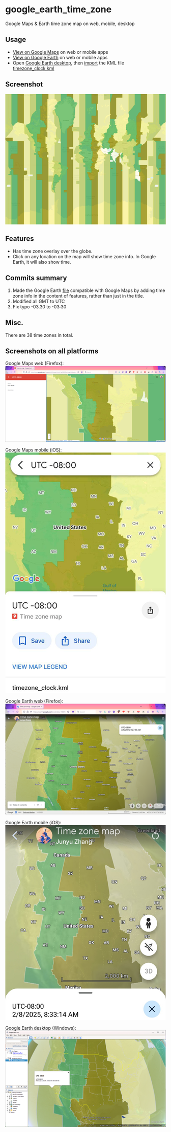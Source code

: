 # google_earth_time_zone
Google Maps & Earth time zone map on web, mobile, desktop 

## Usage
* [View  on Google Maps](https://www.google.com/maps/d/u/0/viewer?mid=1p6Q6MCzlLxrtaU6A6yn4od-uj4u9R6w8&usp=sharing) on web or mobile apps  
* [View on Google Earth](https://earth.google.com/earth/d/1KD_1T8DSfpZK2PK2YF3Wpc-HSIru0BHQ?usp=sharing) on web or mobile apps  
* Open [Google Earth desktop](https://www.google.com/earth/about/versions/#earth-pro), then [import](https://support.google.com/earth/answer/7365595) the KML file [timezone_clock.kml](../../raw/main/timezone_clock.kml)

## Screenshot
![](figs/banner.png)

## Features
* Has time zone overlay over the globe.  
* Click on any location on the map will show time zone info. In Google Earth, it will also show time.  

## Commits summary
1. Made the Google Earth [file](http://www.barnabu.co.uk/files/kmz/timezone_clock.kmz) compatible with Google Maps by adding time zone info in the content of features, rather than just in the title.
2. Modified all GMT to UTC
3. Fix typo -03.30 to -03:30

## Misc.
There are 38 time zones in total.

## Screenshots on all platforms
Google Maps web (Firefox):  
![](figs/screenshot_Google_Maps_web.png)

Google Maps mobile (iOS):  
![](figs/screenshot_Google_Maps_mobile_iOS.png)

Google Earth web (Firefox):  
![](figs/screenshot_Google_Earth_web.png)

Google Earth mobile (iOS):  
![](figs/screenshot_Google_Earth_mobile_iOS.png)

Google Earth desktop (Windows):  
![](figs/screenshot_Google_Earth_desktop_Windows.png)